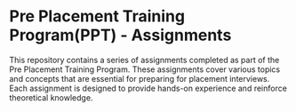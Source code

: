 # Pre Placement Training Program(PPT) - Assignments

This repository contains a series of assignments completed as part of the Pre Placement Training Program. These assignments cover various topics and concepts that are essential for preparing for placement interviews. Each assignment is designed to provide hands-on experience and reinforce theoretical knowledge.